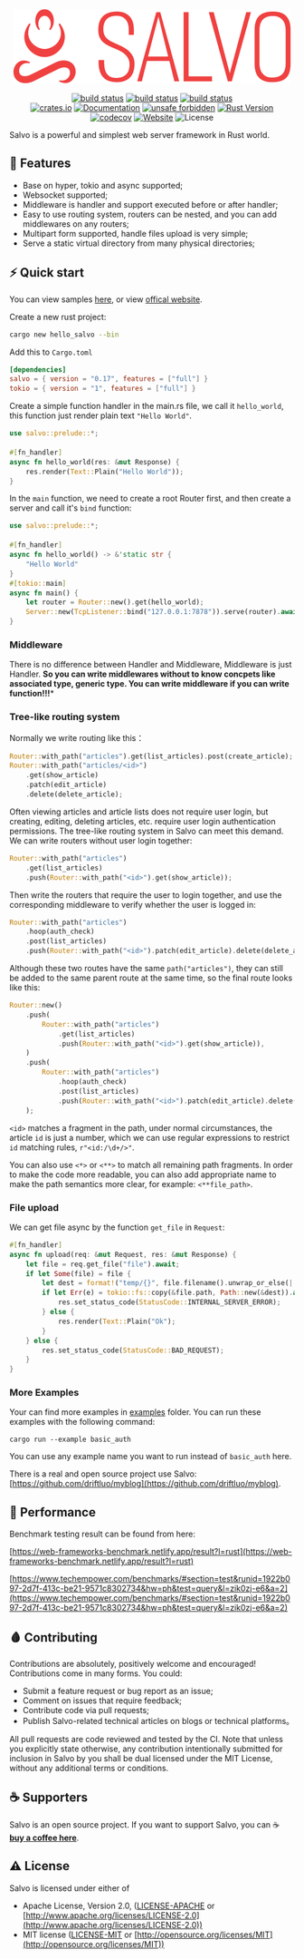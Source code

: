 <div align="center">
<img alt="Savlo" src="assets/logo.svg" />
<p>

[![build status](https://github.com/salvo-rs/salvo/workflows/ci-linux/badge.svg?branch=master&event=push)](https://github.com/salvo-rs/salvo/actions)
[![build status](https://github.com/salvo-rs/salvo//workflows/ci-macos/badge.svg?branch=master&event=push)](https://github.com/salvo-rs/salvo/actions)
[![build status](https://github.com/salvo-rs/salvo/workflows/ci-windows/badge.svg?branch=master&event=push)](https://github.com/salvo-rs/salvo/actions)
<br>
[![crates.io](https://img.shields.io/crates/v/salvo)](https://crates.io/crates/salvo)
[![Documentation](https://docs.rs/salvo/badge.svg)](https://docs.rs/salvo)
[![unsafe forbidden](https://img.shields.io/badge/unsafe-forbidden-success.svg)](https://github.com/rust-secure-code/safety-dance/)
[![Rust Version](https://img.shields.io/badge/rust-1.56%2B-blue)](https://blog.rust-lang.org/2021/10/21/Rust-1.56.0.html)
<br>
[![codecov](https://codecov.io/gh/salvo-rs/salvo/branch/master/graph/badge.svg)](https://codecov.io/gh/salvo-rs/salvo)
[![Website](https://img.shields.io/website?down_color=lightgrey&down_message=offline&up_color=blue&up_message=online&url=https%3A%2F%2Fsalvo.rs)](https://salvo.rs)
![License](https://img.shields.io/crates/l/salvo.svg)
</p>
</div>

Salvo is a powerful and simplest web server framework in Rust world. 
## 🎯 Features
  - Base on hyper, tokio and async supported;
  - Websocket supported;
  - Middleware is handler and support executed before or after handler;
  - Easy to use routing system, routers can be nested, and you can add middlewares on any routers;
  - Multipart form supported, handle files upload is very simple;
  - Serve a static virtual directory from many physical directories;

## ⚡️ Quick start
You can view samples [here](https://github.com/salvo-rs/salvo/tree/main/examples), or view [offical website](https://salvo.rs/book/quick-start/hello_world/).

Create a new rust project:

```bash
cargo new hello_salvo --bin
```

Add this to `Cargo.toml`

```toml
[dependencies]
salvo = { version = "0.17", features = ["full"] }
tokio = { version = "1", features = ["full"] }
```

Create a simple function handler in the main.rs file, we call it `hello_world`, this function just render plain text ```"Hello World"```.

``` rust
use salvo::prelude::*;

#[fn_handler]
async fn hello_world(res: &mut Response) {
    res.render(Text::Plain("Hello World"));
}
```

In the ```main``` function, we need to create a root Router first, and then create a server and call it's ```bind``` function:

```rust
use salvo::prelude::*;

#[fn_handler]
async fn hello_world() -> &'static str {
    "Hello World"
}
#[tokio::main]
async fn main() {
    let router = Router::new().get(hello_world);
    Server::new(TcpListener::bind("127.0.0.1:7878")).serve(router).await;
}
```

### Middleware
There is no difference between Handler and Middleware, Middleware is just Handler. **So you can write middlewares without to know concpets like associated type, generic type. You can write middleware if you can write function!!!***
### Tree-like routing system

Normally we write routing like this：

```rust
Router::with_path("articles").get(list_articles).post(create_article);
Router::with_path("articles/<id>")
    .get(show_article)
    .patch(edit_article)
    .delete(delete_article);
```

Often viewing articles and article lists does not require user login, but creating, editing, deleting articles, etc. require user login authentication permissions. The tree-like routing system in Salvo can meet this demand. We can write routers without user login together: 

```rust
Router::with_path("articles")
    .get(list_articles)
    .push(Router::with_path("<id>").get(show_article));
```

Then write the routers that require the user to login together, and use the corresponding middleware to verify whether the user is logged in: 
```rust
Router::with_path("articles")
    .hoop(auth_check)
    .post(list_articles)
    .push(Router::with_path("<id>").patch(edit_article).delete(delete_article));
```

Although these two routes have the same ```path("articles")```, they can still be added to the same parent route at the same time, so the final route looks like this: 

```rust
Router::new()
    .push(
        Router::with_path("articles")
            .get(list_articles)
            .push(Router::with_path("<id>").get(show_article)),
    )
    .push(
        Router::with_path("articles")
            .hoop(auth_check)
            .post(list_articles)
            .push(Router::with_path("<id>").patch(edit_article).delete(delete_article)),
    );
```

```<id>``` matches a fragment in the path, under normal circumstances, the article ```id``` is just a number, which we can use regular expressions to restrict ```id``` matching rules, ```r"<id:/\d+/>"```.

You can also use ```<*>``` or ```<**>``` to match all remaining path fragments. In order to make the code more readable, you can also add appropriate name to make the path semantics more clear, for example: ```<**file_path>```.

### File upload
We can get file async by the function ```get_file``` in ```Request```:

```rust
#[fn_handler]
async fn upload(req: &mut Request, res: &mut Response) {
    let file = req.get_file("file").await;
    if let Some(file) = file {
        let dest = format!("temp/{}", file.filename().unwrap_or_else(|| "file".into()));
        if let Err(e) = tokio::fs::copy(&file.path, Path::new(&dest)).await {
            res.set_status_code(StatusCode::INTERNAL_SERVER_ERROR);
        } else {
            res.render(Text::Plain("Ok");
        }
    } else {
        res.set_status_code(StatusCode::BAD_REQUEST);
    }
}
```

### More Examples
Your can find more examples in [examples](./examples/) folder. You can run these examples with the following command:

```
cargo run --example basic_auth
```

You can use any example name you want to run instead of ```basic_auth``` here. 

There is a real and open source project use Salvo: [https://github.com/driftluo/myblog](https://github.com/driftluo/myblog).


## 🚀 Performance
Benchmark testing result can be found from here:

[https://web-frameworks-benchmark.netlify.app/result?l=rust](https://web-frameworks-benchmark.netlify.app/result?l=rust)

[https://www.techempower.com/benchmarks/#section=test&runid=1922b097-2d7f-413c-be21-9571c8302734&hw=ph&test=query&l=zik0zj-e6&a=2](https://www.techempower.com/benchmarks/#section=test&runid=1922b097-2d7f-413c-be21-9571c8302734&hw=ph&test=query&l=zik0zj-e6&a=2)

## 🩸 Contributing

Contributions are absolutely, positively welcome and encouraged! Contributions come in many forms. You could:

  - Submit a feature request or bug report as an issue;
  - Comment on issues that require feedback;
  - Contribute code via pull requests;
  - Publish Salvo-related technical articles on blogs or technical platforms。

All pull requests are code reviewed and tested by the CI. Note that unless you explicitly state otherwise, any contribution intentionally submitted for inclusion in Salvo by you shall be dual licensed under the MIT License, without any additional terms or conditions.

## ☕ Supporters

Salvo is an open source project. If you want to support Salvo, you can ☕ [**buy a coffee here**](https://www.buymeacoffee.com/chrislearn).

## ⚠️ License

Salvo is licensed under either of
* Apache License, Version 2.0, ([LICENSE-APACHE](LICENSE-APACHE) or [http://www.apache.org/licenses/LICENSE-2.0](http://www.apache.org/licenses/LICENSE-2.0))
* MIT license ([LICENSE-MIT](LICENSE-MIT) or [http://opensource.org/licenses/MIT](http://opensource.org/licenses/MIT))
